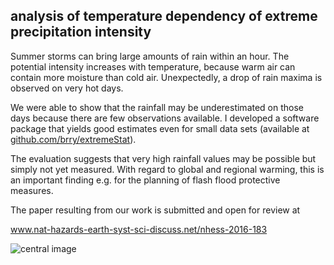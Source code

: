 ## analysis of temperature dependency of extreme precipitation intensity

Summer storms can bring large amounts of rain within an hour. 
The potential intensity increases with temperature, because warm air can contain more moisture than cold air. 
Unexpectedly, a drop of rain maxima is observed on very hot days.

We were able to show that the rainfall may be underestimated on those days because there are few observations available. 
I developed a software package that yields good estimates even for small data sets (available at [github.com/brry/extremeStat](https://github.com/brry/extremeStat)).

The evaluation suggests that very high rainfall values may be possible but simply not yet measured. 
With regard to global and regional warming, this is an important finding e.g. for the planning of flash flood protective measures.


The paper resulting from our work is submitted and open for review at

www.nat-hazards-earth-syst-sci-discuss.net/nhess-2016-183



![central image](https://github.com/brry/prectemp/blob/master/RainfallExtremes.PNG "central image")
